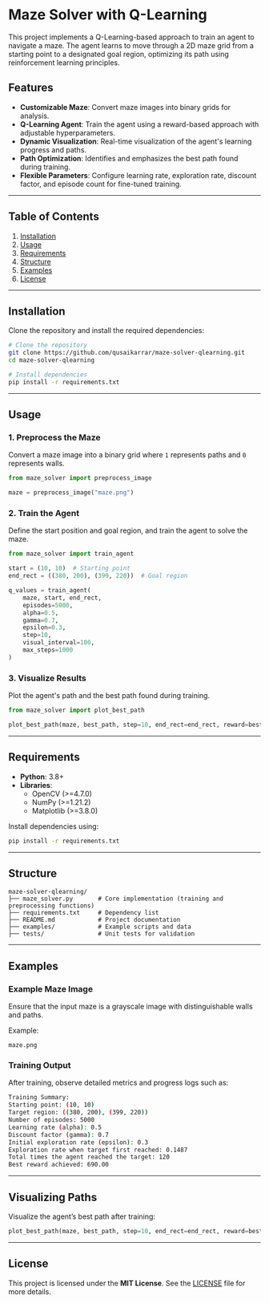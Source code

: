 # Maze Solver with Q-Learning

This project implements a Q-Learning-based approach to train an agent to navigate a maze. The agent learns to move through a 2D maze grid from a starting point to a designated goal region, optimizing its path using reinforcement learning principles.

## Features

- **Customizable Maze**: Convert maze images into binary grids for analysis.
- **Q-Learning Agent**: Train the agent using a reward-based approach with adjustable hyperparameters.
- **Dynamic Visualization**: Real-time visualization of the agent's learning progress and paths.
- **Path Optimization**: Identifies and emphasizes the best path found during training.
- **Flexible Parameters**: Configure learning rate, exploration rate, discount factor, and episode count for fine-tuned training.

---

## Table of Contents

1. [Installation](#installation)  
2. [Usage](#usage)  
3. [Requirements](#requirements)  
4. [Structure](#structure)  
5. [Examples](#examples)  
6. [License](#license)  

---

## Installation

Clone the repository and install the required dependencies:

```bash
# Clone the repository
git clone https://github.com/qusaikarrar/maze-solver-qlearning.git
cd maze-solver-qlearning

# Install dependencies
pip install -r requirements.txt
```

---

## Usage

### 1. Preprocess the Maze
Convert a maze image into a binary grid where `1` represents paths and `0` represents walls.

```python
from maze_solver import preprocess_image

maze = preprocess_image("maze.png")
```

### 2. Train the Agent
Define the start position and goal region, and train the agent to solve the maze.

```python
from maze_solver import train_agent

start = (10, 10)  # Starting point
end_rect = ((380, 200), (399, 220))  # Goal region

q_values = train_agent(
    maze, start, end_rect,
    episodes=5000,
    alpha=0.5,
    gamma=0.7,
    epsilon=0.3,
    step=10,
    visual_interval=100,
    max_steps=1000
)
```

### 3. Visualize Results
Plot the agent's path and the best path found during training.

```python
from maze_solver import plot_best_path

plot_best_path(maze, best_path, step=10, end_rect=end_rect, reward=best_reward)
```

---

## Requirements

- **Python**: 3.8+  
- **Libraries**:  
  - OpenCV (>=4.7.0)  
  - NumPy (>=1.21.2)  
  - Matplotlib (>=3.8.0)  

Install dependencies using:

```bash
pip install -r requirements.txt
```

---

## Structure

```
maze-solver-qlearning/
├── maze_solver.py       # Core implementation (training and preprocessing functions)
├── requirements.txt     # Dependency list
├── README.md            # Project documentation
├── examples/            # Example scripts and data
├── tests/               # Unit tests for validation
```

---

## Examples

### Example Maze Image
Ensure that the input maze is a grayscale image with distinguishable walls and paths.

Example:
```
maze.png
```

### Training Output
After training, observe detailed metrics and progress logs such as:

```bash
Training Summary:
Starting point: (10, 10)
Target region: ((380, 200), (399, 220))
Number of episodes: 5000
Learning rate (alpha): 0.5
Discount factor (gamma): 0.7
Initial exploration rate (epsilon): 0.3
Exploration rate when target first reached: 0.1487
Total times the agent reached the target: 120
Best reward achieved: 690.00
```

---

## Visualizing Paths

Visualize the agent’s best path after training:

```python
plot_best_path(maze, best_path, step=10, end_rect=end_rect, reward=best_reward)
```

---

## License

This project is licensed under the **MIT License**. See the [LICENSE](LICENSE) file for more details.
